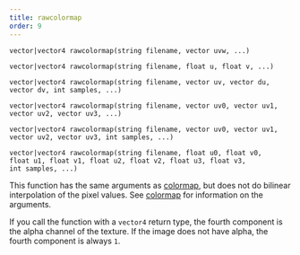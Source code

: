 ```yaml
---
title: rawcolormap
order: 9
---
```

`vector|vector4 rawcolormap(string filename, vector uvw, ...)`

`vector|vector4 rawcolormap(string filename, float u, float v, ...)`

`vector|vector4 rawcolormap(string filename, vector uv, vector du, vector dv, int samples, ...)`

`vector|vector4 rawcolormap(string filename, vector uv0, vector uv1, vector uv2, vector uv3, ...)`

`vector|vector4 rawcolormap(string filename, vector uv0, vector uv1, vector uv2, vector uv3, int samples, ...)`

`vector|vector4 rawcolormap(string filename, float u0, float v0, float u1, float v1, float u2, float v2, float u3, float v3, int samples, ...)`

This function has the same arguments as [colormap](./colormap "Looks up a (filtered) color from a texture file."), but does not do bilinear interpolation of the pixel values. See [colormap](./colormap "Looks up a (filtered) color from a texture file.") for information on the arguments.

If you call the function with a `vector4` return type, the fourth component is the alpha channel of the texture. If the image does not have alpha, the fourth component is always `1`.
